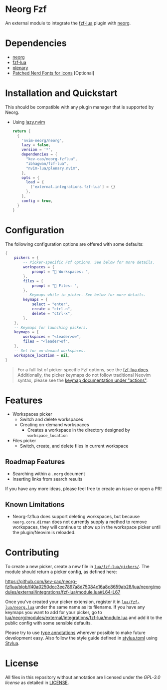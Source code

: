 # Neorg Fzf
An external module to integrate the [fzf-lua](https://github.com/ibhagwan/fzf-lua) plugin with [neorg](https://github.com/nvim-neorg/neorg).

# Dependencies
- [neorg](https://github.com/nvim-neorg/neorg)
- [fzf-lua](https://github.com/ibhagwan/fzf-lua) 
- [plenary](https://github.com/nvim-lua/plenary.nvim)
- [Patched Nerd Fonts for icons](https://nerdfonts.com) [Optional]

# Installation and Quickstart
This should be compatible with any plugin manager that is supported by Neorg.

- Using [lazy.nvim](https://github.com/folke/lazy.nvim)  
  ```lua
  return {
    {
      'nvim-neorg/neorg',
      lazy = false,
      version = '*',
      dependencies = {
        "kev-cao/neorg-fzflua",
        "ibhagwan/fzf-lua",
        "nvim-lua/plenary.nvim",
      },
      opts = {
        load = {
          ['external.integrations.fzf-lua'] = {}
        },
      },
      config = true,
    }
  }
  ```

# Configuration
The following configuration options are offered with some defaults:

```lua
{
    pickers = {
        -- Picker-specific Fzf options. See below for more details.
        workspaces = {
            prompt = " Workspaces: ",
        },
        files = {
            prompt = " Files: ",
        },
        -- Keymaps while in picker. See below for more details.
        keymaps = {
            select = "enter",
            create = "ctrl-n",
            delete = "ctrl-x",
        },
    },
    -- Keymaps for launching pickers.
    keymaps = {
        workspaces = "<leader>ow",
        files = "<leader>of",
    },
    -- Set for on-demand workspaces.
    workspace_location = nil,
}
```
> For a full list of picker-specific Fzf options, see the [fzf-lua docs](https://github.com/ibhagwan/fzf-lua/wiki/Advanced#api-basics-fzf_exec).
> Additionally, the picker keymaps do not follow traditional Neovim syntax, please see the [keymap documentation under "actions"](https://github.com/ibhagwan/fzf-lua?tab=readme-ov-file#customization).

# Features

- Workspaces picker
  - Switch and delete workspaces
  - Creating on-demand workspaces
    - Creates a workspace in the directory designed by `workspace_location`
- Files picker
  - Switch, create, and delete files in current workspace
 
## Roadmap Features
- Searching within a `.norg` document
- Inserting links from search results

If you have any more ideas, please feel free to create an issue or open a PR!

## Known Limitations

- Neorg-fzflua does support deleting workspaces, but because `neorg.core.dirman` does not currently supply a method to remove workspaces, they will continue to show up in the workspace picker until the plugin/Neovim is reloaded.

# Contributing

To create a new picker, create a new file in [`lua/fzf-lua/pickers/`](lua/fzf-lua/pickers). The module should return a picker config, as defined here:

https://github.com/kev-cao/neorg-fzflua/blob/f40a0250dcc3ee7897a8d75084c16a8c8659ab28/lua/neorg/modules/external/integrations/fzf-lua/module.lua#L64-L67

Once you've created your picker extension, register it in [`lua/fzf-lua/neorg.lua`](lua/fzf-lua/neorg.lua) under the same name as its filename. If you have any keymaps you want to add for your picker, go to [lua/neorg/modules/external/integrations/fzf-lua/module.lua](lua/neorg/modules/external/integrations/fzf-lua/module.lua#L25-L62) and add it to the public config with some sensible defaults.

Please try to use [type annotations](https://luals.github.io/wiki/annotations/) wherever possible to make future development easy. Also follow the style guide defined in [stylua.toml](./stylua.toml) using [Stylua](https://github.com/JohnnyMorganz/StyLua).

# License
All files in this repository without annotation are licensed under the *GPL-3.0 license* as detailed in [LICENSE](./LICENSE).
